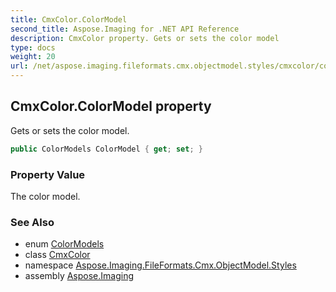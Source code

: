 ```yaml
---
title: CmxColor.ColorModel
second_title: Aspose.Imaging for .NET API Reference
description: CmxColor property. Gets or sets the color model
type: docs
weight: 20
url: /net/aspose.imaging.fileformats.cmx.objectmodel.styles/cmxcolor/colormodel/
---
```

## CmxColor.ColorModel property

Gets or sets the color model.

```csharp
public ColorModels ColorModel { get; set; }
```

### Property Value

The color model.

### See Also

* enum [ColorModels](../../../aspose.imaging.fileformats.cmx.objectmodel.enums/colormodels/)
* class [CmxColor](../)
* namespace [Aspose.Imaging.FileFormats.Cmx.ObjectModel.Styles](../../cmxcolor/)
* assembly [Aspose.Imaging](../../../)


